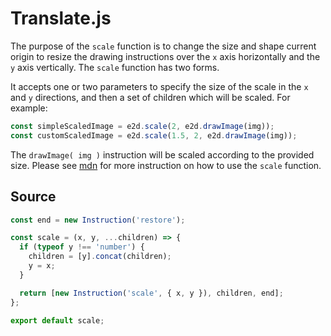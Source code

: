 # Translate.js

The purpose of the `scale` function is to change the size and shape current origin to resize the
drawing instructions over the `x` axis horizontally and the `y` axis vertically. The `scale`
function has two forms.

It accepts one or two parameters to specify the size of the scale in the `x` and `y` directions, and
then a set of children which will be scaled. For example:

```javascript
const simpleScaledImage = e2d.scale(2, e2d.drawImage(img));
const customScaledImage = e2d.scale(1.5, 2, e2d.drawImage(img));
```

The `drawImage( img )` instruction will be scaled according to the provided size. Please see
[mdn](https://developer.mozilla.org/en-US/docs/Web/API/CanvasRenderingContext2D/scale) for more
instruction on how to use the `scale` function.

## Source

```javascript
const end = new Instruction('restore');

const scale = (x, y, ...children) => {
  if (typeof y !== 'number') {
    children = [y].concat(children);
    y = x;
  }

  return [new Instruction('scale', { x, y }), children, end];
};

export default scale;
```
